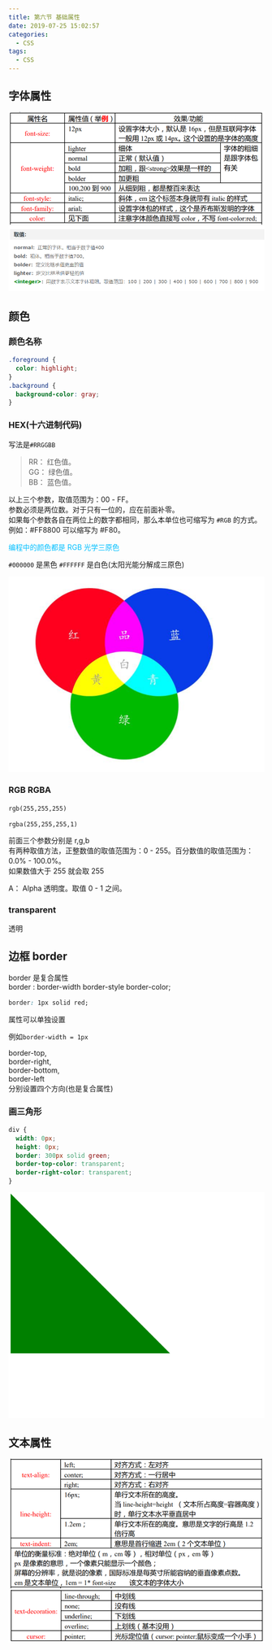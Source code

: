 ```yaml
---
title: 第六节 基础属性
date: 2019-07-25 15:02:57
categories:
  - CSS
tags:
  - CSS
---
```


## 字体属性

<img src="./6-基础属性/font.png" alt="alt" title="" />

<img src="./6-基础属性/font-weight.png" alt="alt" title="" />

## 颜色

### 颜色名称

```css
.foreground {
  color: highlight;
}
.background {
  background-color: gray;
}
```

### HEX(十六进制代码)

写法是`#RRGGBB`

> RR： 红色值。  
> GG： 绿色值。  
> BB： 蓝色值。

以上三个参数，取值范围为：00 - FF。  
参数必须是两位数。对于只有一位的，应在前面补零。  
如果每个参数各自在两位上的数字都相同，那么本单位也可缩写为 `#RGB` 的方式。例如：#FF8800 可以缩写为 #F80。

<font color=#00BFFF >编程中的颜色都是 RGB 光学三原色</font>

`#000000` 是黑色
`#FFFFFF` 是白色(太阳光能分解成三原色)

<img src="./6-基础属性/三原色.png" alt="alt" title="" />

### RGB RGBA

`rgb(255,255,255)`

`rgba(255,255,255,1)`

前面三个参数分别是 r,g,b  
有两种取值方法，正整数值的取值范围为：0 - 255。百分数值的取值范围为：0.0% - 100.0%。  
如果数值大于 255 就会取 255

A： Alpha 透明度。取值 0 - 1 之间。

### transparent

透明

## 边框 border

border 是复合属性  
border : border-width border-style border-color;

```css
border: 1px solid red;
```

属性可以单独设置

例如`border-width = 1px`

border-top,  
border-right,  
border-bottom,  
border-left  
分别设置四个方向(也是复合属性)

### 画三角形

```css
div {
  width: 0px;
  height: 0px;
  border: 300px solid green;
  border-top-color: transparent;
  border-right-color: transparent;
}
```

<img src="./6-基础属性/三角形.png" alt="alt" title="" />

## 文本属性

<img src="./6-基础属性/文本.png" alt="alt" title="" />

<img src="./6-基础属性/text-decoration.png" alt="alt" title="" />
